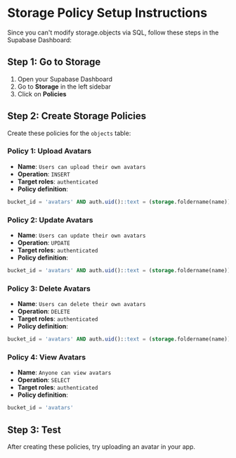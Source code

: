 # Storage Policy Setup Instructions

Since you can't modify storage.objects via SQL, follow these steps in the Supabase Dashboard:

## Step 1: Go to Storage
1. Open your Supabase Dashboard
2. Go to **Storage** in the left sidebar
3. Click on **Policies**

## Step 2: Create Storage Policies
Create these policies for the `objects` table:

### Policy 1: Upload Avatars
- **Name**: `Users can upload their own avatars`
- **Operation**: `INSERT`
- **Target roles**: `authenticated`
- **Policy definition**:
```sql
bucket_id = 'avatars' AND auth.uid()::text = (storage.foldername(name))[1]
```

### Policy 2: Update Avatars
- **Name**: `Users can update their own avatars`
- **Operation**: `UPDATE`
- **Target roles**: `authenticated`
- **Policy definition**:
```sql
bucket_id = 'avatars' AND auth.uid()::text = (storage.foldername(name))[1]
```

### Policy 3: Delete Avatars
- **Name**: `Users can delete their own avatars`
- **Operation**: `DELETE`
- **Target roles**: `authenticated`
- **Policy definition**:
```sql
bucket_id = 'avatars' AND auth.uid()::text = (storage.foldername(name))[1]
```

### Policy 4: View Avatars
- **Name**: `Anyone can view avatars`
- **Operation**: `SELECT`
- **Target roles**: `authenticated`
- **Policy definition**:
```sql
bucket_id = 'avatars'
```

## Step 3: Test
After creating these policies, try uploading an avatar in your app.
